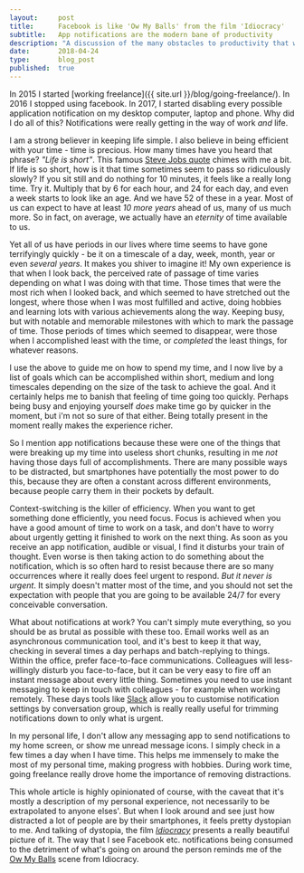 ```yaml
---
layout:     post
title:      Facebook is like 'Ow My Balls' from the film 'Idiocracy'
subtitle:   App notifications are the modern bane of productivity
description: "A discussion of the many obstacles to productivity that we face during the day, and what to do about them"
date:       2018-04-24
type:       blog_post
published:  true
---
```



In 2015 I started [working freelance]({{ site.url }}/blog/going-freelance/). In 2016 I stopped using facebook. In 2017, I started disabling every possible application notification on my desktop computer, laptop and phone. Why did I do all of this? Notifications were really getting in the way of work *and* life.

I am a strong believer in keeping life simple. I also believe in being efficient with your time - time is precious. How many times have you heard that phrase? *"Life is short"*. This famous [Steve Jobs quote](https://www.goodreads.com/quotes/427317-remembering-that-i-ll-be-dead-soon-is-the-most-important) chimes with me a bit. If life is so short, how is it that time sometimes seem to pass so ridiculously slowly? If you sit still and do nothing for 10 minutes, it feels like a really long time. Try it. Multiply that by 6 for each hour, and 24 for each day, and even a week starts to look like an age. And we have 52 of these in a year. Most of us can expect to have at least *10 more years* ahead of us, many of us much more. So in fact, on average, we actually have an *eternity* of time available to us.

Yet all of us have periods in our lives where time seems to have gone terrifyingly quickly - be it on a timescale of a day, week, month, year or even *several years*. It makes you shiver to imagine it! My own experience is that when I look back, the perceived rate of passage of time varies depending on what I was doing with that time. Those times that were the most rich when I looked back, and which seemed to have stretched out the longest, where those when I was most fulfilled and active, doing hobbies and learning lots with various achievements along the way. Keeping busy, but with notable and memorable milestones with which to mark the passage of time. Those periods of times which seemed to disappear, were those when I accomplished least with the time, or *completed* the least things, for whatever reasons.

I use the above to guide me on how to spend my time, and I now live by a list of goals which can be accomplished within short, medium and long timescales depending on the size of the task to achieve the goal. And it certainly helps me to banish that feeling of time going too quickly. Perhaps being busy and enjoying yourself *does* make time go by quicker in the moment, but i'm not so sure of that either. Being totally present in the moment really makes the experience richer.

So I mention app notifications because these were one of the things that were breaking up my time into useless short chunks, resulting in me *not* having those days full of accomplishments. There are many possible ways to be distracted, but smartphones have potentially the most power to do this, because they are often a constant across different environments, because people carry them in their pockets by default.

Context-switching is the killer of efficiency. When you want to get something done efficiently, you need focus. Focus is achieved when you have a good amount of time to work on a task, and don't have to worry about urgently getting it finished to work on the next thing. As soon as you receive an app notification, audible or visual, I find it disturbs your train of thought. Even worse is then taking action to do something about the notification, which is so often hard to resist because there are so many occurrences where it really does feel urgent to respond. *But it never is urgent*. It simply doesn't matter most of the time, and you should not set the expectation with people that you are going to be available 24/7 for every conceivable conversation.

What about notifications at work? You can't simply mute everything, so you should be as brutal as possible with these too. Email works well as an asynchronous communication tool, and it's best to keep it that way, checking in several times a day perhaps and batch-replying to things. Within the office, prefer face-to-face communications. Colleagues will less-willingly disturb you face-to-face, but it can be very easy to fire off an instant message about every little thing. Sometimes you need to use instant messaging to keep in touch with colleagues - for example when working remotely. These days tools like [Slack](https://slack.com/) allow you to customise notification settings by conversation group, which is really really useful for trimming notifications down to only what is urgent.

In my personal life, I don't allow any messaging app to send notifications to my home screen, or show me unread message icons. I simply check in a few times a day when I have time. This helps me immensely to make the most of my personal time, making progress with hobbies. During work time, going freelance really drove home the importance of removing distractions.

This whole article is highly opinionated of course, with the caveat that it's mostly a description of my personal experience, not necessarily to be extrapolated to anyone elses'. But when I look around and see just how distracted a lot of people are by their smartphones, it feels pretty dystopian to me. And talking of dystopia, the film [*Idiocracy*](https://www.imdb.com/title/tt0387808/) presents a really beautiful picture of it. The way that I see Facebook etc. notifications being consumed to the detriment of what's going on around the person reminds me of the [Ow My Balls](https://www.youtube.com/watch?v=smtSv3e04vM) scene from Idiocracy.